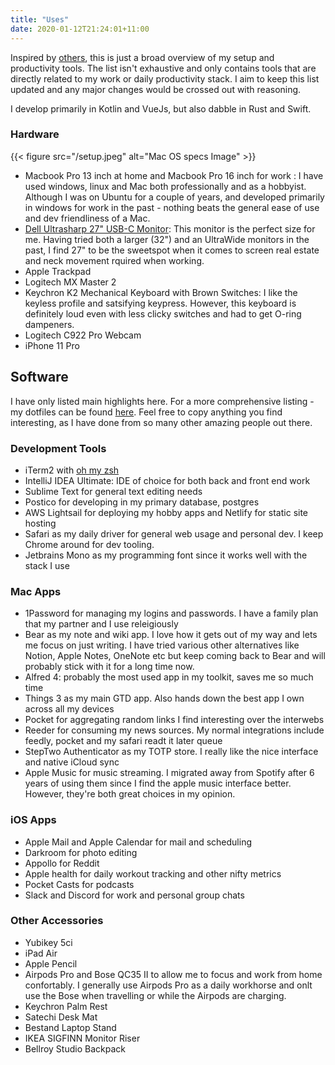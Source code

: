 ```yaml
---
title: "Uses"
date: 2020-01-12T21:24:01+11:00
---
```


Inspired by [others](https://uses.tech), this is just a broad overview of my setup and productivity tools. The list isn't exhaustive and only contains tools that are directly related to my work or daily productivity stack. I aim to keep this list updated and any major changes would be crossed out with reasoning.

I develop primarily in Kotlin and VueJs, but also dabble in Rust and Swift.

### Hardware

{{< figure src="/setup.jpeg" alt="Mac OS specs Image" >}}

- Macbook Pro 13 inch at home and Macbook Pro 16 inch for work : I have used windows, linux and Mac both professionally and as a hobbyist. Although I was on Ubuntu for a couple of years, and developed primarily in windows for work in the past - nothing beats the general ease of use and dev friendliness of a Mac.
- [Dell Ultrasharp 27" USB-C Monitor](https://www.dell.com/en-us/work/shop/dell-ultrasharp-27-usb-c-monitor-u2719dc/apd/210-arcz/monitors-monitor-accessories): This monitor is the perfect size for me. Having tried both a larger (32") and an UltraWide monitors in the past, I find 27" to be the sweetspot when it comes to screen real estate and neck movement rquired when working.
- Apple Trackpad
- Logitech MX Master 2
- Keychron K2 Mechanical Keyboard with Brown Switches: I like the keyless profile and satsifying keypress. However, this keyboard is definitely loud even with less clicky switches and had to get O-ring dampeners. 
- Logitech C922 Pro Webcam
- iPhone 11 Pro

## Software

I have only listed main highlights here. For a more comprehensive listing - my dotfiles can be found [here](https://github.com/shavz/dotfiles). Feel free to copy anything you find interesting, as I have done from so many other amazing people out there.

### Development Tools

- iTerm2  with [oh my zsh](https://github.com/ohmyzsh/ohmyzsh)
- IntelliJ IDEA Ultimate: IDE of choice for both back and front end work
- Sublime Text for general text editing needs
- Postico for developing in my primary database, postgres
- AWS Lightsail for deploying my hobby apps and Netlify for static site hosting
- Safari as my daily driver for general web usage and personal dev. I keep Chrome around for dev tooling.
- Jetbrains Mono as my programming font since it works well with the stack I use

### Mac Apps 

- 1Password for managing my logins and passwords. I have a family plan that my partner and I use releigiously
- Bear as my note and wiki app. I love how it gets out of my way and lets me focus on just writing. I have tried various other alternatives like Notion, Apple Notes, OneNote etc but keep coming back to Bear and will probably stick with it for a long time now.
- Alfred 4: probably the most used app in my toolkit, saves me so much time
- Things 3 as my main GTD app. Also hands down the best app I own across all my devices
- Pocket for aggregating random links I find interesting over the interwebs
- Reeder for consuming my news sources. My normal integrations include feedly, pocket and my safari readt it later queue
- StepTwo Authenticator as my TOTP store. I really like the nice interface and native iCloud sync
- Apple Music for music streaming. I migrated away from Spotify after 6 years of using them since I find the apple music interface better. However, they're both great choices in my opinion.

### iOS Apps

- Apple Mail and Apple Calendar for mail and scheduling
- Darkroom for photo editing
- Appollo for Reddit
- Apple health for daily workout tracking and other nifty metrics
- Pocket Casts for podcasts
- Slack and Discord for work and personal group chats

### Other Accessories

- Yubikey 5ci
- iPad Air
- Apple Pencil
- Airpods Pro and Bose QC35 II to allow me to focus and work from home confortably. I generally use Airpods Pro as a daily workhorse and onlt use the Bose when travelling or while the Airpods are charging.
- Keychron Palm Rest
- Satechi Desk Mat
- Bestand Laptop Stand
- IKEA SIGFINN Monitor Riser
- Bellroy Studio Backpack
